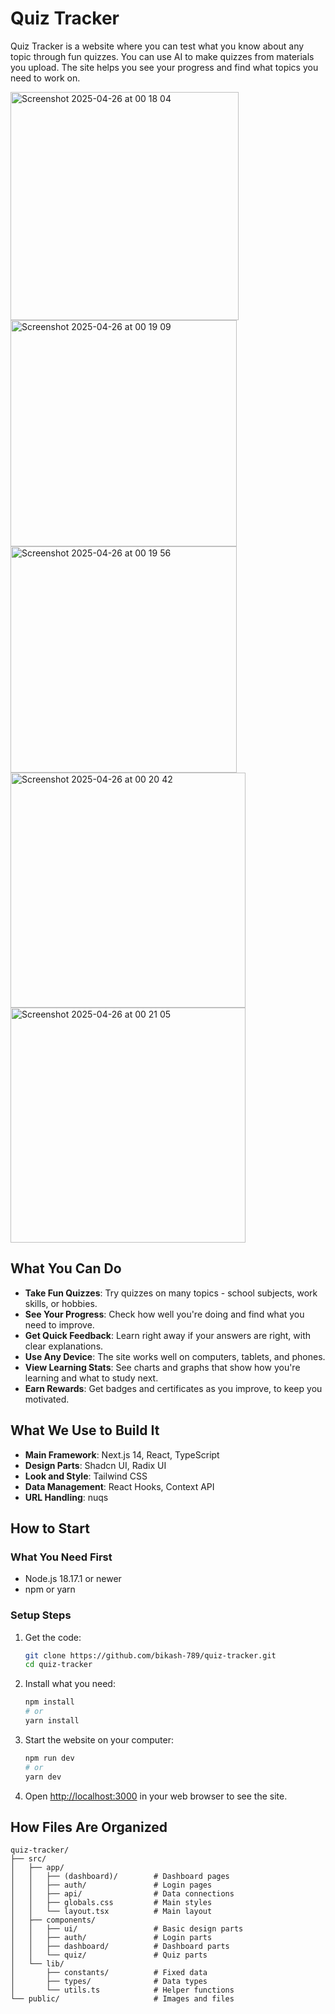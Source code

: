 # Quiz Tracker

Quiz Tracker is a website where you can test what you know about any topic through fun quizzes. You can use AI to make quizzes from materials you upload. The site helps you see your progress and find what topics you need to work on.

<img width="365" alt="Screenshot 2025-04-26 at 00 18 04" src="https://github.com/user-attachments/assets/30408631-9708-4415-a852-789f0c4f645e" />
<img width="362" alt="Screenshot 2025-04-26 at 00 19 09" src="https://github.com/user-attachments/assets/5bea0f9f-c064-4624-b484-eb21e6a8637a" />
<img width="362" alt="Screenshot 2025-04-26 at 00 19 56" src="https://github.com/user-attachments/assets/0fb86855-1be5-4edb-b764-2fe41c43417a" />
<img width="376" alt="Screenshot 2025-04-26 at 00 20 42" src="https://github.com/user-attachments/assets/e0bae317-44f8-4674-8e4c-621b43a155d6" />
<img width="376" alt="Screenshot 2025-04-26 at 00 21 05" src="https://github.com/user-attachments/assets/02420791-9c5f-4851-b924-6f7106b1cfbe" />


## What You Can Do

- **Take Fun Quizzes**: Try quizzes on many topics - school subjects, work skills, or hobbies.
- **See Your Progress**: Check how well you're doing and find what you need to improve.
- **Get Quick Feedback**: Learn right away if your answers are right, with clear explanations.
- **Use Any Device**: The site works well on computers, tablets, and phones.
- **View Learning Stats**: See charts and graphs that show how you're learning and what to study next.
- **Earn Rewards**: Get badges and certificates as you improve, to keep you motivated.

## What We Use to Build It

- **Main Framework**: Next.js 14, React, TypeScript
- **Design Parts**: Shadcn UI, Radix UI
- **Look and Style**: Tailwind CSS
- **Data Management**: React Hooks, Context API
- **URL Handling**: nuqs

## How to Start

### What You Need First

- Node.js 18.17.1 or newer
- npm or yarn

### Setup Steps

1. Get the code:
   ```bash
   git clone https://github.com/bikash-789/quiz-tracker.git
   cd quiz-tracker
   ```

2. Install what you need:
   ```bash
   npm install
   # or
   yarn install
   ```

3. Start the website on your computer:
   ```bash
   npm run dev
   # or
   yarn dev
   ```

4. Open [http://localhost:3000](http://localhost:3000) in your web browser to see the site.

## How Files Are Organized

```
quiz-tracker/
├── src/
│   ├── app/
│   │   ├── (dashboard)/        # Dashboard pages
│   │   ├── auth/               # Login pages
│   │   ├── api/                # Data connections
│   │   ├── globals.css         # Main styles
│   │   └── layout.tsx          # Main layout
│   ├── components/
│   │   ├── ui/                 # Basic design parts
│   │   ├── auth/               # Login parts
│   │   ├── dashboard/          # Dashboard parts
│   │   └── quiz/               # Quiz parts
│   └── lib/
│       ├── constants/          # Fixed data
│       ├── types/              # Data types
│       └── utils.ts            # Helper functions
└── public/                     # Images and files
```
